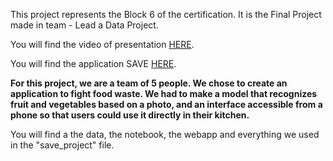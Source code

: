 This project represents the Block 6 of the certification. It is the Final Project made in team - Lead a Data Project.

You will find the video of presentation [HERE](https://share.vidyard.com/watch/xq79i1G9BbJXWCyzW2MsqS?).

You will find the application SAVE [HERE](https://app-antiwaste.herokuapp.com/).

**For this project, we are a team of 5 people. We chose to create an application to fight food waste. We had to make a model that recognizes fruit and vegetables based on a photo, and an interface accessible from a phone so that users could use it directly in their kitchen.**

You will find a the data, the notebook, the webapp and everything we used in the "save_project" file.

